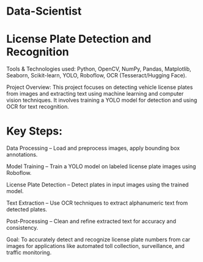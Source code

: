 # Data-Scientist

# License Plate Detection and Recognition

Tools & Technologies used: Python, OpenCV, NumPy, Pandas, Matplotlib, Seaborn, Scikit-learn, YOLO, Roboflow, OCR (Tesseract/Hugging Face).

Project Overview: This project focuses on detecting vehicle license plates from images and extracting text using machine learning and computer vision techniques. It involves training a YOLO model for detection and using OCR for text recognition.

# Key Steps:

Data Processing – Load and preprocess images, apply bounding box annotations.

Model Training – Train a YOLO model on labeled license plate images using Roboflow.

License Plate Detection – Detect plates in input images using the trained model.

Text Extraction – Use OCR techniques to extract alphanumeric text from detected plates.

Post-Processing – Clean and refine extracted text for accuracy and consistency.

Goal: To accurately detect and recognize license plate numbers from car images for applications like automated toll collection, surveillance, and traffic monitoring.
